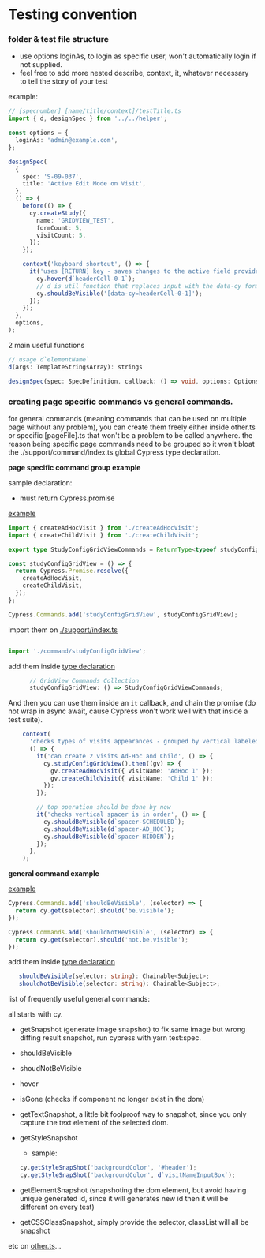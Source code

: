 # Testing convention


<!-- will update the docs more later, this is rough -->

### folder & test file structure

- use options loginAs, to login as specific user, won't automatically login if not supplied.
- feel free to add more nested describe, context, it, whatever necessary to tell the story of your test
 
example:
```ts
// [specnumber] [name/title/context]/testTitle.ts
import { d, designSpec } from '../../helper';

const options = {
  loginAs: 'admin@example.com',
};

designSpec(
  {
    spec: 'S-09-037',
    title: 'Active Edit Mode on Visit',
  },
  () => {
    before(() => {
      cy.createStudy({
        name: 'GRIDVIEW_TEST',
        formCount: 5,
        visitCount: 5,
      });
    });

    context('keyboard shortcut', () => {
      it('uses [RETURN] key - saves changes to the active field provided there is a valid entr', () => {
        cy.hover(d`headerCell-0-1`);
        // d is util function that replaces input with the data-cy format below
        cy.shouldBeVisible('[data-cy=headerCell-0-1]');
      });
    });
  },
  options,
);
```


2 main useful functions
```ts
// usage d`elementName`
d(args: TemplateStringsArray): strings

designSpec(spec: SpecDefinition, callback: () => void, options: Options): void
```

### creating page specific commands vs general commands.

for general commands (meaning commands that can be used on multiple page without any problem), you can create them freely either inside other.ts or specific [pageFile].ts that won't be a problem to be called anywhere. the reason being specific page commands need to be grouped so it won't bloat the  ./support/command/index.ts global Cypress type declaration.

__page specific command group example__


sample declaration:

- must return Cypress.promise

[example](./support/command/studyConfigGridView/index.ts)

```ts
import { createAdHocVisit } from './createAdHocVisit';
import { createChildVisit } from './createChildVisit';

export type StudyConfigGridViewCommands = ReturnType<typeof studyConfigGridView>;

const studyConfigGridView = () => {
  return Cypress.Promise.resolve({
    createAdHocVisit,
    createChildVisit,
  });
};

Cypress.Commands.add('studyConfigGridView', studyConfigGridView);
```

import them on [./support/index.ts](./support/index.ts)

```ts

import './command/studyConfigGridView';

```

add them inside [type declaration](./support/command/index.ts)

```ts
      // GridView Commands Collection
      studyConfigGridView: () => StudyConfigGridViewCommands;
```

And then you can use them inside an `it` callback, and chain the promise (do not wrap in async await, cause Cypress won't work well with that inside a test suite).

```ts
    context(
      'checks types of visits appearances - grouped by vertical labeled lines in the following order',
      () => {
        it('can create 2 visits Ad-Hoc and Child', () => {
          cy.studyConfigGridView().then((gv) => {
            gv.createAdHocVisit({ visitName: 'AdHoc 1' });
            gv.createChildVisit({ visitName: 'Child 1' });
          });
        });

        // top operation should be done by now
        it('checks vertical spacer is in order', () => {
          cy.shouldBeVisible(d`spacer-SCHEDULED`);
          cy.shouldBeVisible(d`spacer-AD_HOC`);
          cy.shouldBeVisible(d`spacer-HIDDEN`);
        });
      },
    );

```

__general command example__

[example](./support/command/others.ts)

```ts
Cypress.Commands.add('shouldBeVisible', (selector) => {
  return cy.get(selector).should('be.visible');
});

Cypress.Commands.add('shouldNotBeVisible', (selector) => {
  return cy.get(selector).should('not.be.visible');
});
```

add them inside [type declaration](./support/command/index.ts)

```ts
   shouldBeVisible(selector: string): Chainable<Subject>;
   shouldNotBeVisible(selector: string): Chainable<Subject>;
```



list of frequently useful general commands:

all starts with cy.

- getSnapshot (generate image snapshot) to fix same image but wrong diffing result snapshot, run cypress with yarn test:spec.
- shouldBeVisible
- shoudNotBeVisible
- hover
- isGone (checks if component no longer exist in the dom)
- getTextSnapshot, a little bit foolproof way to snapshot, since you only capture the text element of the selected dom.
- getStyleSnapshot
  - sample:
  ```ts
  cy.getStyleSnapShot('backgroundColor', '#header');
  cy.getStyleSnapShot('backgroundColor', d`visitNameInputBox`);
  ```
- getElementSnapshot (snapshoting the dom element, but avoid having unique generated id, since it will generates new id then it will be different on every test)

- getCSSClassSnapshot, simply provide the selector, classList will all be snapshot

etc on [other.ts](./support/command/others.ts)...

